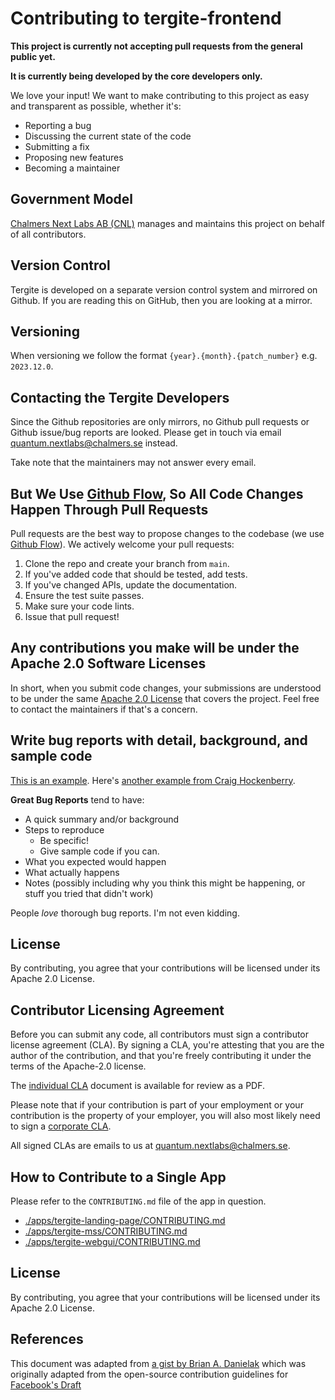 # Contributing to tergite-frontend

**This project is currently not accepting pull requests from the general public yet.**

**It is currently being developed by the core developers only.**

We love your input! We want to make contributing to this project as easy and transparent as possible, whether it's:

- Reporting a bug
- Discussing the current state of the code
- Submitting a fix
- Proposing new features
- Becoming a maintainer

## Government Model

[Chalmers Next Labs AB (CNL)](https://chalmersnextlabs.se) manages and maintains this project on behalf of all contributors.

## Version Control

Tergite is developed on a separate version control system and mirrored on Github.
If you are reading this on GitHub, then you are looking at a mirror.

## Versioning

When versioning we follow the format `{year}.{month}.{patch_number}` e.g. `2023.12.0`.

## Contacting the Tergite Developers

Since the Github repositories are only mirrors, no Github pull requests or Github issue/bug reports
are looked. Please get in touch via email <quantum.nextlabs@chalmers.se> instead.

Take note that the maintainers may not answer every email.

## But We Use [Github Flow](https://docs.github.com/en/get-started/quickstart/github-flow), So All Code Changes Happen Through Pull Requests

Pull requests are the best way to propose changes to the codebase (we
use [Github Flow](https://docs.github.com/en/get-started/quickstart/github-flow)). We actively welcome your pull
requests:

1. Clone the repo and create your branch from `main`.
2. If you've added code that should be tested, add tests.
3. If you've changed APIs, update the documentation.
4. Ensure the test suite passes.
5. Make sure your code lints.
6. Issue that pull request!

## Any contributions you make will be under the Apache 2.0 Software Licenses

In short, when you submit code changes, your submissions are understood to be under the
same [Apache 2.0 License](./LICENSE) that covers the project. Feel free to contact the maintainers if that's a concern.

## Write bug reports with detail, background, and sample code

[This is an example](http://stackoverflow.com/q/12488905/180626).
Here's [another example from Craig Hockenberry](http://www.openradar.me/11905408).

**Great Bug Reports** tend to have:

- A quick summary and/or background
- Steps to reproduce
  - Be specific!
  - Give sample code if you can.
- What you expected would happen
- What actually happens
- Notes (possibly including why you think this might be happening, or stuff you tried that didn't work)

People _love_ thorough bug reports. I'm not even kidding.

## License

By contributing, you agree that your contributions will be licensed under its Apache 2.0 License.

## Contributor Licensing Agreement

Before you can submit any code, all contributors must sign a
contributor license agreement (CLA). By signing a CLA, you're attesting
that you are the author of the contribution, and that you're freely
contributing it under the terms of the Apache-2.0 license.

The [individual CLA](https://tergite.github.io/contributing/icla.pdf) document is available for review as a PDF.

Please note that if your contribution is part of your employment or
your contribution is the property of your employer,
you will also most likely need to sign a [corporate CLA](https://tergite.github.io/contributing/ccla.pdf).

All signed CLAs are emails to us at <quantum.nextlabs@chalmers.se>.

## How to Contribute to a Single App

Please refer to the `CONTRIBUTING.md` file of the app in question.

- [./apps/tergite-landing-page/CONTRIBUTING.md](./apps/tergite-landing-page/CONTRIBUTING.md)
- [./apps/tergite-mss/CONTRIBUTING.md](./apps/tergite-mss/CONTRIBUTING.md)
- [./apps/tergite-webgui/CONTRIBUTING.md](./apps/tergite-webgui/CONTRIBUTING.md)

## License

By contributing, you agree that your contributions will be licensed under its Apache 2.0 License.

## References

This document was adapted from [a gist by Brian A. Danielak](https://gist.github.com/briandk/3d2e8b3ec8daf5a27a62) which
was originally adapted from
the open-source contribution guidelines
for [Facebook's Draft](https://github.com/facebook/draft-js/blob/a9316a723f9e918afde44dea68b5f9f39b7d9b00/CONTRIBUTING.md)
